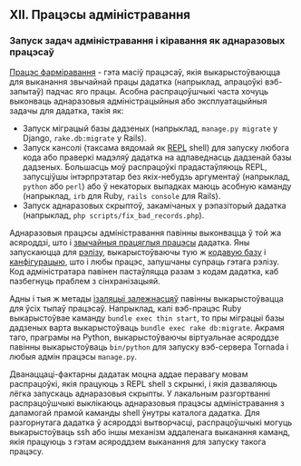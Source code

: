## XII. Працэсы адміністравання
### Запуск задач адміністравання і кіравання як аднаразовых працэсаў


[Працэс фарміравання](./concurrency) - гэта масіў працэсаў, якія выкарыстоўваюцца для выканання звычайнай працы дадатка (напрыклад, апрацоўкі вэб-запытаў) падчас яго працы. Асобна распрацоўшчыкі часта хочуць выконваць аднаразовыя адміністрацыйныя або эксплуатацыйныя задачы для дадатка, такія як:

* Запуск міграцый базы дадзеных (напрыклад, `manage.py migrate` у Django, `rake.db:migrate` у Rails).
* Запуск кансолі (таксама вядомай як [REPL](http://en.wikipedia.org/wiki/Read-eval-print_loop) shell) для запуску любога кода або праверкі мадэляў дадатка на адпаведнасць дадзенай базы дадзеных. Большасць моў распрацоўкі прадастаўляюць REPL, запусціўшы інтэрпрэтатар без якіх-небудзь аргументаў (напрыклад, `python` або `perl`) або ў некаторых выпадках маюць асобную каманду (напрыклад, `irb` для Ruby, `rails console` для Rails).
* Запуск аднаразовых скрыптоў, закамічаных у рэпазіторый дадатка (напрыклад, `php scripts/fix_bad_records.php`).

Аднаразовыя працэсы адміністравання павінны выконвацца ў той жа асяроддзі, што і [звычайныя працяглыя працэсы](./processes) дадатка. Яны запускаюцца для [рэлізу](./build-release-run), выкарыстоўваючы тую ж [кодавую базу](./codebase) і [канфігурацыю](./config), што і любы працэс, запушчаны супраць гэтага рэлізу. Код адміністратара павінен пастаўляцца разам з кодам дадатка, каб пазбегнуць праблем з сінхранізацыяй.

Адны і тыя ж метады [ізаляцыі залежнасцяў](./dependencies) павінны выкарыстоўвацца для ўсіх тыпаў працэсаў. Напрыклад, калі вэб-працэс Ruby выкарыстоўвае каманду `bundle exec thin start`, то пры міграцыі базы дадзеных варта выкарыстоўваць `bundle exec rake db:migrate`. Акрамя таго, праграмы на Python, выкарыстоўваючы віртуальнае асяроддзе павінны выкарыстоўваць `bin/python` для запуску вэб-сервера Tornada і любыя адмін працэсы `manage.py`.

Дванаццаці-фактарны дадатак моцна аддае перавагу мовам распрацоўкі, якія працуюць з REPL shell з скрынкі, і якія дазваляюць лёгка запускаць аднаразовыя скрыпты. У лакальным разгортванні распрацоўшчыкі выклікаюць аднаразовыя працэсы адміністравання з дапамогай прамой каманды shell ўнутры каталога дадатка. Для разгорнутага дадатка ў асяроддзі вытворчасці, распрацоўшчыкі могуць выкарыстоўваць ssh або іншы механізм аддаленага выканання каманд, якія працуюць з гэтам асяроддзем выканання для запуску такога працэсу.
